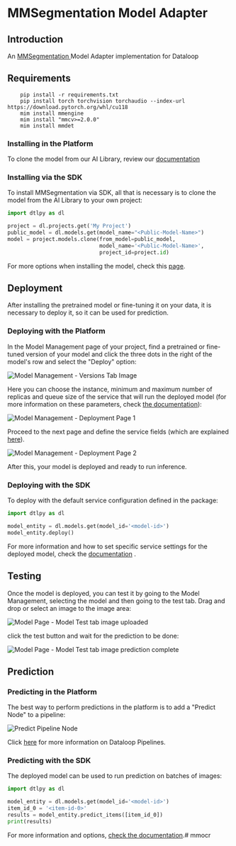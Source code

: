 # MMSegmentation Model Adapter

## Introduction

An [MMSegmentation ](https://github.com/open-mmlab/mmsegmentation/tree/main) Model Adapter implementation for Dataloop

## Requirements

```commandline
    pip install -r requirements.txt
    pip install torch torchvision torchaudio --index-url https://download.pytorch.org/whl/cu118
    mim install mmengine
    mim install "mmcv>=2.0.0"
    mim install mmdet
```

### Installing in the Platform

To clone the model from our AI Library, review
our [documentation](https://developers.dataloop.ai/tutorials/model_management/create_new_model_ui/chapter/)

### Installing via the SDK

To install MMSegmentation via SDK, all that is necessary is to clone the model from the AI Library to your own project:

```python
import dtlpy as dl

project = dl.projects.get('My Project')
public_model = dl.models.get(model_name="<Public-Model-Name>")
model = project.models.clone(from_model=public_model,
                             model_name='<Public-Model-Name>',
                             project_id=project.id)
```

For more options when installing the model, check
this [page](https://developers.dataloop.ai/tutorials/model_management/ai_library/chapter/#finetune-on-a-custom-dataset).

## Deployment

After installing the pretrained model or fine-tuning it on your data, it is necessary to deploy it, so it can be used
for prediction.

### Deploying with the Platform

In the Model Management page of your project, find a pretrained or fine-tuned version of your <Model Name> model and
click the three dots in the right of the model's row and select the "Deploy" option:

<img src="assets/MM_page.png" alt="Model Management - Versions Tab Image">

Here you can choose the instance, minimum and maximum number of replicas and queue size of the service that will run the
deployed model (for more information on these parameters,
check [the documentation](https://developers.dataloop.ai/tutorials/faas/advance/chapter/#autoscaler)):

<img src="assets/deployment_1.png" alt="Model Management - Deployment Page 1">

Proceed to the next page and define the service fields (which are
explained [here](https://developers.dataloop.ai/tutorials/faas/custom_environment_using_docker/chapter/)).

<img src="assets/deployment_2.png" alt="Model Management - Deployment Page 2">

After this, your model is deployed and ready to run inference.

### Deploying with the SDK

To deploy with the default service configuration defined in the package:

```python
import dtlpy as dl

model_entity = dl.models.get(model_id='<model-id>')
model_entity.deploy()
```

For more information and how to set specific service settings for the deployed model, check
the [documentation](https://developers.dataloop.ai/tutorials/model_management/ai_library/chapter/#clone-and-deploy-a-model)
.

## Testing

Once the model is deployed, you can test it by going to the Model Management, selecting the <Model Name> model and then
going to the test tab. Drag and drop or select an image to the image area:

<img src="assets/cat_test_1.png" alt="Model Page - Model Test tab image uploaded">

click the test button and wait for the prediction to be done:

<img src="assets/cat_test_2.png" alt="Model Page - Model Test tab image prediction complete">

## Prediction

### Predicting in the Platform

The best way to perform predictions in the platform is to add a "Predict Node" to a pipeline:

<img src="assets/pipeline.png" alt="Predict Pipeline Node">

Click [here](https://developers.dataloop.ai/onboarding/08_pipelines/) for more information on Dataloop Pipelines.

### Predicting with the SDK

The deployed model can be used to run prediction on batches of images:

```python
import dtlpy as dl

model_entity = dl.models.get(model_id='<model-id>')
item_id_0 = '<item-id-0>'
results = model_entity.predict_items([item_id_0])
print(results)
```

For more information and
options, [check the documentation](https://developers.dataloop.ai/tutorials/model_management/ai_library/chapter/#predict-items).#
mmocr
